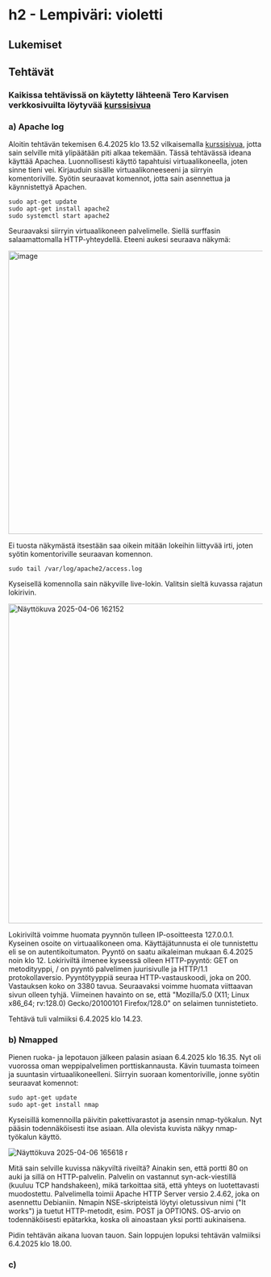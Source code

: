 # h2 - Lempiväri: violetti

## Lukemiset


## Tehtävät

### Kaikissa tehtävissä on käytetty lähteenä Tero Karvisen verkkosivuilta löytyvää [kurssisivua](https://terokarvinen.com/verkkoon-tunkeutuminen-ja-tiedustelu/)

### a) Apache log
Aloitin tehtävän tekemisen 6.4.2025 klo 13.52 vilkaisemalla [kurssisivua](https://terokarvinen.com/verkkoon-tunkeutuminen-ja-tiedustelu/), jotta sain selville mitä ylipäätään piti alkaa tekemään. Tässä tehtävässä ideana käyttää Apachea. Luonnollisesti käyttö tapahtuisi virtuaalikoneella, joten sinne tieni vei. Kirjauduin sisälle virtuaalikoneeseeni ja siirryin komentoriville. Syötin seuraavat komennot, jotta sain asennettua ja käynnistettyä Apachen.

    sudo apt-get update
    sudo apt-get install apache2
    sudo systemctl start apache2

Seuraavaksi siirryin virtuaalikoneen palvelimelle. Siellä surffasin salaamattomalla HTTP-yhteydellä. Eteeni aukesi seuraava näkymä:

<img width="562" alt="image" src="https://github.com/user-attachments/assets/404acb7d-3016-41fa-89f3-deb4005bcc02" />

Ei tuosta näkymästä itsestään saa oikein mitään lokeihin liittyvää irti, joten syötin komentoriville seuraavan komennon.

    sudo tail /var/log/apache2/access.log

Kyseisellä komennolla sain näkyville live-lokin. Valitsin sieltä kuvassa rajatun lokirivin.

<img width="634" alt="Näyttökuva 2025-04-06 162152" src="https://github.com/user-attachments/assets/c4f8e305-f12b-4562-a974-b7d300288cf4" />

Lokiriviltä voimme huomata pyynnön tulleen IP-osoitteesta 127.0.0.1. Kyseinen osoite on virtuaalikoneen oma. Käyttäjätunnusta ei ole tunnistettu eli se on autentikoitumaton. Pyyntö on saatu aikaleiman mukaan 6.4.2025 noin klo 12. Lokiriviltä ilmenee kyseessä olleen HTTP-pyyntö: GET on metodityyppi, / on pyyntö palvelimen juurisivulle ja HTTP/1.1 protokollaversio. Pyyntötyyppiä seuraa HTTP-vastauskoodi, joka on 200. Vastauksen koko on 3380 tavua. Seuraavaksi voimme huomata viittaavan sivun olleen tyhjä. Viimeinen havainto on se, että "Mozilla/5.0 (X11; Linux x86_64; rv:128.0) Gecko/20100101 Firefox/128.0" on selaimen tunnistetieto.

Tehtävä tuli valmiiksi 6.4.2025 klo 14.23.


### b) Nmapped
Pienen ruoka- ja lepotauon jälkeen palasin asiaan 6.4.2025 klo 16.35. Nyt oli vuorossa oman weppipalvelimen porttiskannausta. Kävin tuumasta toimeen ja suuntasin virtuaalikoneelleni. Siirryin suoraan komentoriville, jonne syötin seuraavat komennot:

    sudo apt-get update
    sudo apt-get install nmap

Kyseisillä komennoilla päivitin pakettivarastot ja asensin nmap-työkalun. Nyt pääsin todennäköisesti itse asiaan. Alla olevista kuvista näkyy nmap-työkalun käyttö.

![Näyttökuva 2025-04-06 165618 r](https://github.com/user-attachments/assets/95f7220c-8065-48d3-b79a-686cff8c1a3d)

Mitä sain selville kuvissa näkyviltä riveiltä? Ainakin sen, että portti 80 on auki ja sillä on HTTP-palvelin. Palvelin on vastannut syn-ack-viestillä (kuuluu TCP handshakeen), mikä tarkoittaa sitä, että yhteys on luotettavasti muodostettu. Palvelimella toimii Apache HTTP Server versio 2.4.62, joka on asennettu Debianiin. Nmapin NSE-skripteistä löytyi oletussivun nimi ("It works") ja tuetut HTTP-metodit, esim. POST ja OPTIONS. OS-arvio on todennäköisesti epätarkka, koska oli ainoastaan yksi portti aukinaisena.

Pidin tehtävän aikana luovan tauon. Sain loppujen lopuksi tehtävän valmiiksi 6.4.2025 klo 18.00.

### c)
